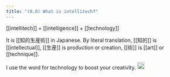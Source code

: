 ```yaml
---
title: "(0.0) What is intellitech?"
---
```


[[intellitech]] = [[intelligence]] + [[technology]]

It is [[知的生産術]] in Japanese. By literal translation, [[知的]] is [[intellectual]], [[生産]] is production or creation, [[術]] is [[art]] or [[technique]].

I use the word for technology to boost your creativity.
<img src='https://scrapbox.io/api/pages/nishio/en/icon' alt='en.icon' height="19.5"/>